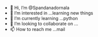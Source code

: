 - 👋 Hi, I’m @Spandanadornala
- 👀 I’m interested in ...learning new things
- 🌱 I’m currently learning ...python
- 💞️ I’m looking to collaborate on ...
- 📫 How to reach me ...mail

<!---
Spandanadornala/Spandanadornala is a ✨ special ✨ repository because its `README.md` (this file) appears on your GitHub profile.
You can click the Preview link to take a look at your changes.
--->
